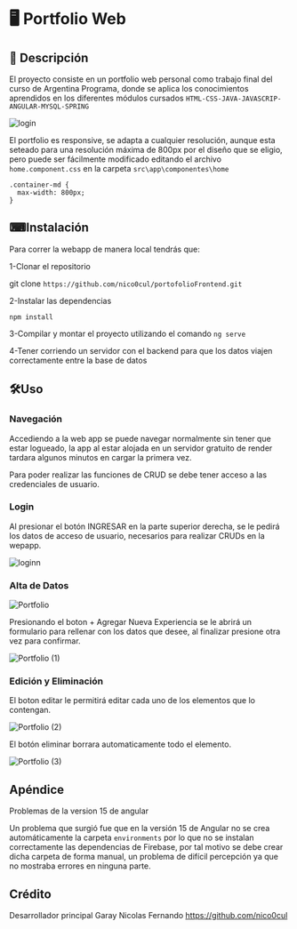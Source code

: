 # 🖥 Portfolio Web

## 📝 Descripción

  El proyecto consiste en un portfolio web personal como trabajo final del curso de Argentina Programa, donde se aplica los conocimientos
  aprendidos en los diferentes módulos cursados ```HTML-CSS-JAVA-JAVASCRIP-ANGULAR-MYSQL-SPRING```
  
  ![login](https://user-images.githubusercontent.com/94196914/234583736-0c9a456e-68af-4052-a507-f29d00286430.png)
  
  El portfolio es responsive, se adapta a cualquier resolución, aunque esta seteado para una resolución máxima de 800px por el diseño que
  se eligio,
  pero puede ser fácilmente modificado editando el archivo ```home.component.css``` en la carpeta  ```src\app\componentes\home```
  ```
  .container-md {
    max-width: 800px;
  }
  ```
  
## ⌨Instalación

Para correr la webapp de manera local tendrás que:
  
1-Clonar el repositorio

git clone ``` https://github.com/nico0cul/portofolioFrontend.git ```

2-Instalar las dependencias

```npm install```

3-Compilar y montar el proyecto utilizando el comando ```ng serve```

4-Tener corriendo un servidor con el backend para que los datos viajen correctamente entre la base de datos
  
## 🛠Uso

### Navegación
  Accediendo a la web app se puede navegar normalmente sin tener que estar logueado, la app al estar alojada en un 
  servidor gratuito de render tardara algunos minutos en cargar la primera vez.
  
  Para poder realizar las funciones de CRUD se debe tener acceso a las credenciales de usuario.
  
### Login
  Al presionar el botón INGRESAR en la parte superior derecha, se le pedirá los datos de acceso de usuario,
  necesarios para realizar CRUDs en la wepapp.
  
  ![loginn](https://user-images.githubusercontent.com/94196914/234579517-60378d18-b032-4d8d-86fd-c1c5f6294dea.png)

  ### Alta de Datos
  
  ![Portfolio](https://user-images.githubusercontent.com/94196914/234574826-8bd6ed80-bdcc-45eb-a68a-70332a51178b.png)
  
  Presionando el boton + Agregar Nueva Experiencia se le abrirá un formulario para rellenar con los datos que desee, al finalizar 
  presione otra vez para confirmar.
  
  ![Portfolio (1)](https://user-images.githubusercontent.com/94196914/234575329-5778f669-1ffb-41c2-9478-36458887d598.png)

  ### Edición y Eliminación
  El boton editar le permitirá editar cada uno de los elementos que lo contengan.
  
  ![Portfolio (2)](https://user-images.githubusercontent.com/94196914/234576019-1a713181-e96e-443d-a35a-172938c00e4b.png)
  
  El botón eliminar borrara automaticamente todo el elemento.
  
  ![Portfolio (3)](https://user-images.githubusercontent.com/94196914/234576303-bdf3b689-d3df-419d-8194-db2354fbbbb2.png)


   
## Apéndice  

Problemas de la version 15 de angular
  
  Un problema que surgió fue que en la versión 15 de Angular no se crea automáticamente la carpeta ```environments```
  por lo que no se instalan correctamente las dependencias de Firebase, por tal motivo se debe crear dicha
  carpeta de forma manual, un problema de difícil percepción ya que no mostraba errores en ninguna parte.

## Crédito

Desarrollador principal Garay Nicolas Fernando https://github.com/nico0cul
  











